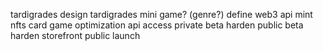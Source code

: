 tardigrades design
tardigrades mini game? (genre?)
define web3 api
mint nfts
card game
optimization
api access
private beta
harden
public beta
harden
storefront
public launch
